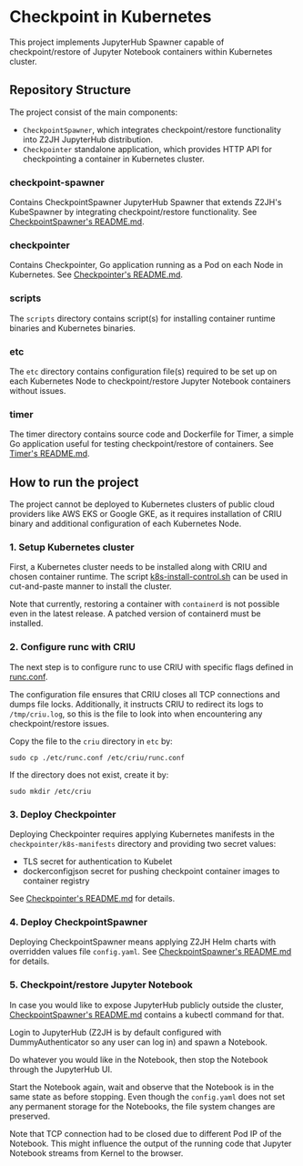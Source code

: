 # Checkpoint in Kubernetes
This project implements JupyterHub Spawner capable of checkpoint/restore of Jupyter Notebook containers within
Kubernetes cluster.

## Repository Structure
The project consist of the main components:
- `CheckpointSpawner`, which integrates checkpoint/restore functionality into Z2JH JupyterHub distribution.
- `Checkpointer` standalone application, which provides HTTP API for checkpointing a container in Kubernetes cluster.

### checkpoint-spawner
Contains CheckpointSpawner JupyterHub Spawner that extends Z2JH's KubeSpawner by integrating checkpoint/restore
functionality. See [CheckpointSpawner's README.md](checkpoint-spawner/README.md).

### checkpointer
Contains Checkpointer, Go application running as a Pod on each Node in Kubernetes.
See [Checkpointer's README.md](checkpointer/README.md).

### scripts
The `scripts` directory contains script(s) for installing container runtime binaries and Kubernetes binaries.

### etc
The `etc` directory contains configuration file(s) required to be set up on each Kubernetes Node to
checkpoint/restore Jupyter Notebook containers without issues.

### timer
The timer directory contains source code and Dockerfile for Timer, a simple Go application useful for testing
checkpoint/restore of containers. See [Timer's README.md](timer/README.md).

## How to run the project
The project cannot be deployed to Kubernetes clusters of public cloud providers like AWS EKS or Google GKE, as it
requires installation of CRIU binary and additional configuration of each Kubernetes Node.

### 1. Setup Kubernetes cluster
First, a Kubernetes cluster needs to be installed along with CRIU and chosen container runtime. The script
[k8s-install-control.sh](scripts/k8s-install-control.sh) can be used in cut-and-paste manner to install the cluster.

Note that currently, restoring a container with `containerd` is not possible even in the latest release.
A patched version of containerd must be installed.

### 2. Configure runc with CRIU
The next step is to configure runc to use CRIU with specific flags defined in [runc.conf](etc/runc.conf).

The configuration file ensures that CRIU closes all TCP connections and dumps file locks. Additionally, it instructs
CRIU to redirect its logs to `/tmp/criu.log`, so this is the file to look into when encountering any checkpoint/restore
issues.

Copy the file to the `criu` directory in `etc` by:
```shell
sudo cp ./etc/runc.conf /etc/criu/runc.conf
```
If the directory does not exist, create it by:
```
sudo mkdir /etc/criu
```

### 3. Deploy Checkpointer
Deploying Checkpointer requires applying Kubernetes manifests in the `checkpointer/k8s-manifests` directory and
providing two secret values:
- TLS secret for authentication to Kubelet
- dockerconfigjson secret for pushing checkpoint container images to container registry

See [Checkpointer's README.md](checkpointer/README.md) for details.

### 4. Deploy CheckpointSpawner
Deploying CheckpointSpawner means applying Z2JH Helm charts with overridden values file `config.yaml`.
See [CheckpointSpawner's README.md](checkpoint-spawner/README.md) for details.

### 5. Checkpoint/restore Jupyter Notebook
In case you would like to expose JupyterHub publicly outside the cluster,
[CheckpointSpawner's README.md](checkpoint-spawner/README.md) contains a kubectl command for that.

Login to JupyterHub (Z2JH is by default configured with DummyAuthenticator so any user can log in) and spawn a Notebook.

Do whatever you would like in the Notebook, then stop the Notebook through the JupyterHub UI.

Start the Notebook again, wait and observe that the Notebook is in the same state as before stopping.
Even though the `config.yaml` does not set any permanent storage for the Notebooks, the file system changes are
preserved. 

Note that TCP connection had to be closed due to different Pod IP of the Notebook. This might influence the output of
the running code that Jupyter Notebook streams from Kernel to the browser.
